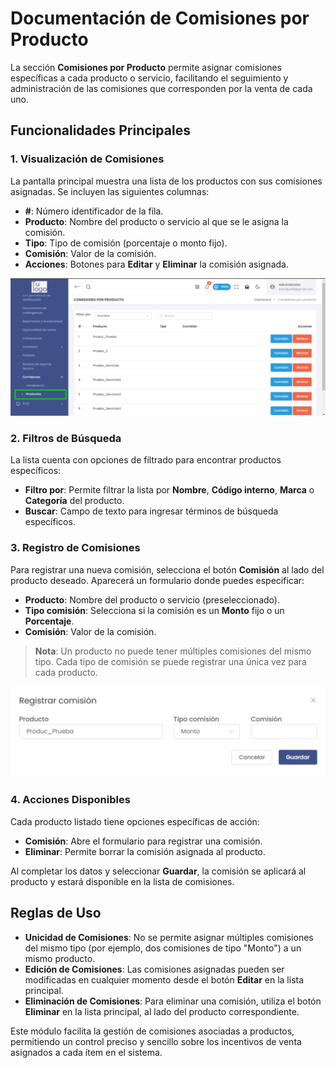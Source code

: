 # Documentación de Comisiones por Producto

La sección **Comisiones por Producto** permite asignar comisiones específicas a cada producto o servicio, facilitando el seguimiento y administración de las comisiones que corresponden por la venta de cada uno.

## Funcionalidades Principales

### 1. Visualización de Comisiones
La pantalla principal muestra una lista de los productos con sus comisiones asignadas. Se incluyen las siguientes columnas:

- **#**: Número identificador de la fila.
- **Producto**: Nombre del producto o servicio al que se le asigna la comisión.
- **Tipo**: Tipo de comisión (porcentaje o monto fijo).
- **Comisión**: Valor de la comisión.
- **Acciones**: Botones para **Editar** y **Eliminar** la comisión asignada.

![Comisiones por Producto - Vista Principal](img/comisiones_productos_vista_principal.jpg)

### 2. Filtros de Búsqueda
La lista cuenta con opciones de filtrado para encontrar productos específicos:

- **Filtro por**: Permite filtrar la lista por **Nombre**, **Código interno**, **Marca** o **Categoría** del producto.
- **Buscar**: Campo de texto para ingresar términos de búsqueda específicos.


### 3. Registro de Comisiones
Para registrar una nueva comisión, selecciona el botón **Comisión** al lado del producto deseado. Aparecerá un formulario donde puedes especificar:

- **Producto**: Nombre del producto o servicio (preseleccionado).
- **Tipo comisión**: Selecciona si la comisión es un **Monto** fijo o un **Porcentaje**.
- **Comisión**: Valor de la comisión.

> **Nota**: Un producto no puede tener múltiples comisiones del mismo tipo. Cada tipo de comisión se puede registrar una única vez para cada producto.

![Registrar Comisión](img/registrar_comision_1.jpg)

### 4. Acciones Disponibles
Cada producto listado tiene opciones específicas de acción:

- **Comisión**: Abre el formulario para registrar una comisión.
- **Eliminar**: Permite borrar la comisión asignada al producto.

Al completar los datos y seleccionar **Guardar**, la comisión se aplicará al producto y estará disponible en la lista de comisiones.

## Reglas de Uso

- **Unicidad de Comisiones**: No se permite asignar múltiples comisiones del mismo tipo (por ejemplo, dos comisiones de tipo "Monto") a un mismo producto.
- **Edición de Comisiones**: Las comisiones asignadas pueden ser modificadas en cualquier momento desde el botón **Editar** en la lista principal.
- **Eliminación de Comisiones**: Para eliminar una comisión, utiliza el botón **Eliminar** en la lista principal, al lado del producto correspondiente.

Este módulo facilita la gestión de comisiones asociadas a productos, permitiendo un control preciso y sencillo sobre los incentivos de venta asignados a cada ítem en el sistema.
